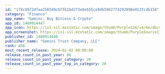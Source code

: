 ```yaml
---
id: "178c6972dfaa256549cbffb1bd273e8eb55ce9db59627f4292898e013fcdb158"
category: "Finance"
app_name: "Gemini: Buy Bitcoin & Crypto"
app_id: 1408914447
app_icon: https://is1-ssl.mzstatic.com/image/thumb/Purple126/v4/6e/db/cc/6edbcc50-a621-2452-9439-9b3e1194897f/AppIcon-0-0-1x_U007emarketing-0-7-0-85-220.png/1024x1024bb.png
app_screenshot: https://is1-ssl.mzstatic.com/image/thumb/PurpleSource116/v4/8f/c7/20/8fc72003-be14-565d-0718-17557cf3352d/667b5586-2e0a-4473-bd36-45a7a3d2574f_AppStore_USD_Apple_6.5_1.jpg/1284x2778bb.png
publisher_id: 1408914446
publisher_name: "Gemini Trust Company, LLC"
rank: 456
most_recent_release: 2024-02-02 00:00:00
release_count_in_past_year: 86
release_count_in_past_year_category: 20
release_count_in_past_year_top_in_category: 28
---
```

